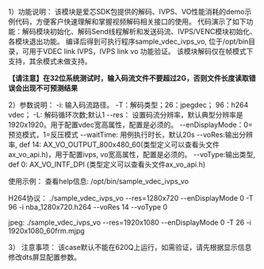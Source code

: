 1）功能说明：
该模块是爱芯SDK包提供的解码、IVPS、VO性能消耗的demo示例代码，方便客户快速理解和掌握视频解码相关接口的使用。
代码演示了如下功能：解码模块初始化、解码Send线程解析和发送码流、IVPS/VENC模块初始化、各模块退出功能。
编译后得到可执行程序sample_vdec_ivps_vo, 位于/opt/bin目录，可用于VDEC link IVPS，IVPS link vo 功能验证。
该模块解码仅在帧模式下支持，其余模式未做支持。

**【请注意】在32位系统测试时，输入码流文件不要超过2G，否则文件长度读取错误会出现不可预测结果**

2）参数说明：
-i:  输入码流路径。
-T：解码类型；26：jpegdec； 96：h264 vdec；
-L: 解码循环次数;默认1
--res： 设置码流分辨率，默认典型分辨率是1920x1920。用于配置vdec宽高属性，配置是必须的。
--enDisplayMode：0=预览模式，1=反压模式
--waitTime: 用例执行时长，默认20s
--voRes:输出分辨率, def 14: AX_VO_OUTPUT_800x480_60(类型定义可以查看头文件ax_vo_api.h)，用于配置ivps, vo宽高属性，配置是必须的。
--voType:输出类型, def 0: AX_VO_INTF_DPI (类型定义可以查看头文件ax_vo_api.h)

使用示例：
查看help信息:
/opt/bin/sample_vdec_ivps_vo

H264协议：
./sample_vdec_ivps_vo --res=1280x720 --enDisplayMode 0 -T 96 -i nba_1280x720.h264 --voRes 14 --voType 0

jpeg:
./sample_vdec_ivps_vo --res=1920x1080 --enDisplayMode 0 -T 26 -i  1920x1080_60frm.mjpg

3） 注意事项：
   该case默认不能在620Q上运行，如需验证，请先根据显示信息修改dts屏显配置参数。
